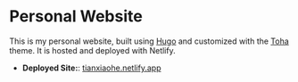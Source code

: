 # Personal Website

This is my personal website, built using [Hugo](https://gohugo.io/) and customized with the [Toha](https://github.com/tianxiao18/toha) theme. It is hosted and deployed with Netlify.

- **Deployed Site:**: [tianxiaohe.netlify.app](https://tianxiaohe.netlify.app)